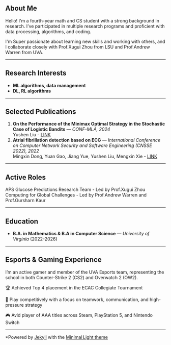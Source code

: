 ## About Me

Hello! I'm a fourth-year math and CS student with a strong background in research. I’ve participated in multiple research programs and proficient with data processing, algorithms, and coding. 

I'm Super passionate about learning new skills and working with others, and I collaborate closely with Prof.Xugui Zhou from LSU and Prof.Andrew Warren from UVA.

---

## Research Interests

- **ML algorithms, data management**
- **DL, RL algorithms**

---

## Selected Publications

1. **On the Performance of the Minimax Optimal Strategy in the Stochastic Case of Logistic Bandits** — *CONF-MLA, 2024*  
   Yushen Liu - [LINK](https://www.ewadirect.com/proceedings/ace/article/view/16745)
2. **Atrial fibrillation detection based on ECG** — *International Conference on Computer Network Security and Software Engineering (CNSSE 2022), 2022*  
   Mingxin Dong, Yuan Gao, Jiang Yue, Yushen Liu, Mengxin Xie - [LINK]([link](https://doi.org/10.1117/12.2640954))

---

## Active Roles
APS Glucose Predictions Research Team - Led by Prof.Xugui Zhou
Computing for Global Challenges - Led by Prof.Andrew Warren and Prof.Gursharn Kaur

---

## Education

- **B.A. in Mathematics & B.A in Computer Science** — *University of Virginia* (2022-2026)

---

## Esports & Gaming Experience

I’m an active gamer and member of the UVA Esports team, representing the school in both Counter-Strike 2 (CS2) and Overwatch 2 (OW2).

🏆 Achieved Top 4 placement in the ECAC Collegiate Tournament

🎯 Play competitively with a focus on teamwork, communication, and high-pressure strategy

🎮 Avid player of AAA titles across Steam, PlayStation 5, and Nintendo Switch

---

*Powered by [Jekyll](https://jekyllrb.com/) with the [Minimal Light theme](https://…)
